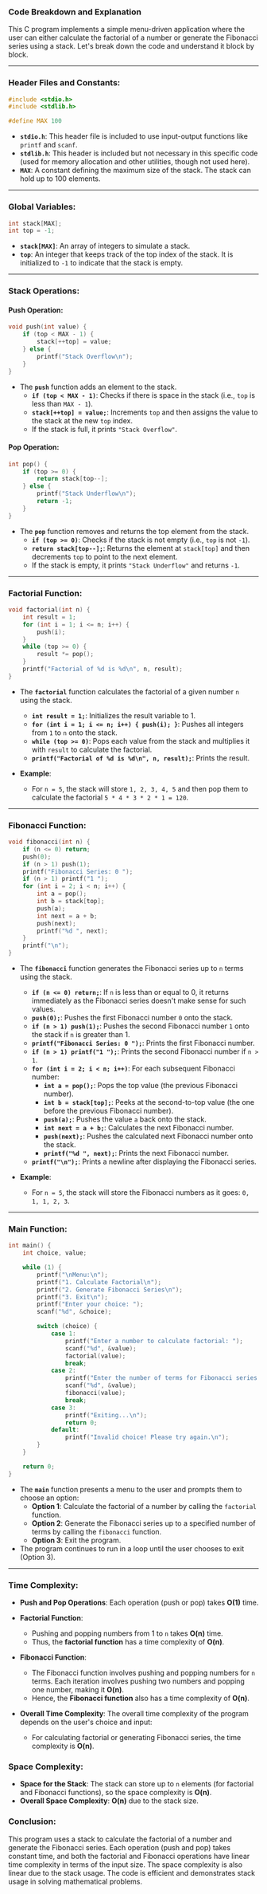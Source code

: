 ### Code Breakdown and Explanation

This C program implements a simple menu-driven application where the user can either calculate the factorial of a number or generate the Fibonacci series using a stack. Let's break down the code and understand it block by block.

---

### **Header Files and Constants**:

```c
#include <stdio.h>
#include <stdlib.h>

#define MAX 100
```

- **`stdio.h`**: This header file is included to use input-output functions like `printf` and `scanf`.
- **`stdlib.h`**: This header is included but not necessary in this specific code (used for memory allocation and other utilities, though not used here).
- **`MAX`**: A constant defining the maximum size of the stack. The stack can hold up to 100 elements.

---

### **Global Variables**:

```c
int stack[MAX];
int top = -1;
```

- **`stack[MAX]`**: An array of integers to simulate a stack.
- **`top`**: An integer that keeps track of the top index of the stack. It is initialized to `-1` to indicate that the stack is empty.

---

### **Stack Operations**:

#### **Push Operation**:

```c
void push(int value) {
    if (top < MAX - 1) {
        stack[++top] = value;
    } else {
        printf("Stack Overflow\n");
    }
}
```

- The **`push`** function adds an element to the stack.
  - **`if (top < MAX - 1)`**: Checks if there is space in the stack (i.e., `top` is less than `MAX - 1`).
  - **`stack[++top] = value;`**: Increments `top` and then assigns the value to the stack at the new `top` index.
  - If the stack is full, it prints `"Stack Overflow"`.

#### **Pop Operation**:

```c
int pop() {
    if (top >= 0) {
        return stack[top--];
    } else {
        printf("Stack Underflow\n");
        return -1;
    }
}
```

- The **`pop`** function removes and returns the top element from the stack.
  - **`if (top >= 0)`**: Checks if the stack is not empty (i.e., `top` is not `-1`).
  - **`return stack[top--];`**: Returns the element at `stack[top]` and then decrements `top` to point to the next element.
  - If the stack is empty, it prints `"Stack Underflow"` and returns `-1`.

---

### **Factorial Function**:

```c
void factorial(int n) {
    int result = 1;
    for (int i = 1; i <= n; i++) {
        push(i);
    }
    while (top >= 0) {
        result *= pop();
    }
    printf("Factorial of %d is %d\n", n, result);
}
```

- The **`factorial`** function calculates the factorial of a given number `n` using the stack.
  - **`int result = 1;`**: Initializes the result variable to 1.
  - **`for (int i = 1; i <= n; i++) { push(i); }`**: Pushes all integers from `1` to `n` onto the stack.
  - **`while (top >= 0)`**: Pops each value from the stack and multiplies it with `result` to calculate the factorial.
  - **`printf("Factorial of %d is %d\n", n, result);`**: Prints the result.

- **Example**:
  - For `n = 5`, the stack will store `1, 2, 3, 4, 5` and then pop them to calculate the factorial `5 * 4 * 3 * 2 * 1 = 120`.

---

### **Fibonacci Function**:

```c
void fibonacci(int n) {
    if (n <= 0) return;
    push(0);
    if (n > 1) push(1);
    printf("Fibonacci Series: 0 ");
    if (n > 1) printf("1 ");
    for (int i = 2; i < n; i++) {
        int a = pop();
        int b = stack[top];
        push(a);
        int next = a + b;
        push(next);
        printf("%d ", next);
    }
    printf("\n");
}
```

- The **`fibonacci`** function generates the Fibonacci series up to `n` terms using the stack.
  - **`if (n <= 0) return;`**: If `n` is less than or equal to 0, it returns immediately as the Fibonacci series doesn't make sense for such values.
  - **`push(0);`**: Pushes the first Fibonacci number `0` onto the stack.
  - **`if (n > 1) push(1);`**: Pushes the second Fibonacci number `1` onto the stack if `n` is greater than 1.
  - **`printf("Fibonacci Series: 0 ");`**: Prints the first Fibonacci number.
  - **`if (n > 1) printf("1 ");`**: Prints the second Fibonacci number if `n > 1`.
  - **`for (int i = 2; i < n; i++)`**: For each subsequent Fibonacci number:
    - **`int a = pop();`**: Pops the top value (the previous Fibonacci number).
    - **`int b = stack[top];`**: Peeks at the second-to-top value (the one before the previous Fibonacci number).
    - **`push(a);`**: Pushes the value `a` back onto the stack.
    - **`int next = a + b;`**: Calculates the next Fibonacci number.
    - **`push(next);`**: Pushes the calculated next Fibonacci number onto the stack.
    - **`printf("%d ", next);`**: Prints the next Fibonacci number.
  - **`printf("\n");`**: Prints a newline after displaying the Fibonacci series.

- **Example**:
  - For `n = 5`, the stack will store the Fibonacci numbers as it goes: `0, 1, 1, 2, 3`.

---

### **Main Function**:

```c
int main() {
    int choice, value;

    while (1) {
        printf("\nMenu:\n");
        printf("1. Calculate Factorial\n");
        printf("2. Generate Fibonacci Series\n");
        printf("3. Exit\n");
        printf("Enter your choice: ");
        scanf("%d", &choice);

        switch (choice) {
            case 1:
                printf("Enter a number to calculate factorial: ");
                scanf("%d", &value);
                factorial(value);
                break;
            case 2:
                printf("Enter the number of terms for Fibonacci series: ");
                scanf("%d", &value);
                fibonacci(value);
                break;
            case 3:
                printf("Exiting...\n");
                return 0;
            default:
                printf("Invalid choice! Please try again.\n");
        }
    }

    return 0;
}
```

- The **`main`** function presents a menu to the user and prompts them to choose an option:
  - **Option 1**: Calculate the factorial of a number by calling the `factorial` function.
  - **Option 2**: Generate the Fibonacci series up to a specified number of terms by calling the `fibonacci` function.
  - **Option 3**: Exit the program.
- The program continues to run in a loop until the user chooses to exit (Option 3).

---

### **Time Complexity**:

- **Push and Pop Operations**: Each operation (push or pop) takes **O(1)** time.
  
- **Factorial Function**: 
  - Pushing and popping numbers from 1 to `n` takes **O(n)** time. 
  - Thus, the **factorial function** has a time complexity of **O(n)**.

- **Fibonacci Function**: 
  - The Fibonacci function involves pushing and popping numbers for `n` terms. Each iteration involves pushing two numbers and popping one number, making it **O(n)**.
  - Hence, the **Fibonacci function** also has a time complexity of **O(n)**.

- **Overall Time Complexity**: The overall time complexity of the program depends on the user's choice and input:
  - For calculating factorial or generating Fibonacci series, the time complexity is **O(n)**.

### **Space Complexity**:

- **Space for the Stack**: The stack can store up to `n` elements (for factorial and Fibonacci functions), so the space complexity is **O(n)**.
- **Overall Space Complexity**: **O(n)** due to the stack size.

### **Conclusion**:

This program uses a stack to calculate the factorial of a number and generate the Fibonacci series. Each operation (push and pop) takes constant time, and both the factorial and Fibonacci operations have linear time complexity in terms of the input size. The space complexity is also linear due to the stack usage. The code is efficient and demonstrates stack usage in solving mathematical problems.